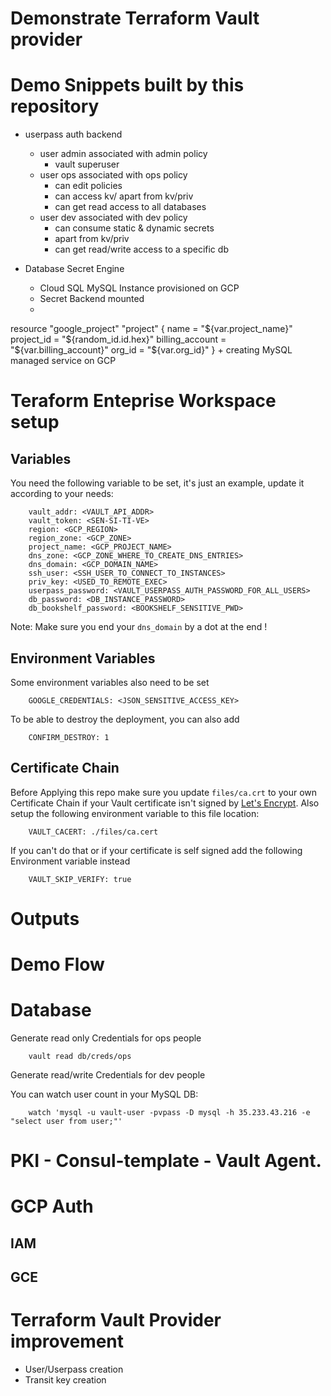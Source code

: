 # Demonstrate Terraform Vault provider

# Demo Snippets built by this repository

- userpass auth backend
    + user admin associated with admin policy
        * vault superuser
    + user ops associated with ops policy
        * can edit policies
        * can access kv/ apart from kv/priv
        * can get read access to all databases
    + user dev associated with dev policy
        * can consume static & dynamic secrets
        * apart from kv/priv
        * can get read/write access to a specific db
    
- Database Secret Engine
    + Cloud SQL MySQL Instance provisioned on GCP
    + Secret Backend mounted
    + 

resource "google_project" "project" {
  name = "${var.project_name}"
  project_id = "${random_id.id.hex}"
  billing_account = "${var.billing_account}"
  org_id = "${var.org_id}"
}
    + creating MySQL managed service on GCP

# Teraform Enteprise Workspace setup

## Variables

You need the following variable to be set, it's just an example, update it according to your needs:

        vault_addr: <VAULT_API_ADDR>
        vault_token: <SEN-SI-TI-VE>
        region: <GCP_REGION>
        region_zone: <GCP_ZONE>
        project_name: <GCP_PROJECT_NAME>
        dns_zone: <GCP_ZONE_WHERE_TO_CREATE_DNS_ENTRIES>
        dns_domain: <GCP_DOMAIN_NAME>
        ssh_user: <SSH_USER_TO_CONNECT_TO_INSTANCES>
        priv_key: <USED_TO_REMOTE_EXEC>
        userpass_password: <VAULT_USERPASS_AUTH_PASSWORD_FOR_ALL_USERS>
        db_password: <DB_INSTANCE_PASSWORD>
        db_bookshelf_password: <BOOKSHELF_SENSITIVE_PWD>


Note: Make sure you end your `dns_domain` by a dot at the end !

## Environment Variables

Some environment variables also need to be set

        GOOGLE_CREDENTIALS: <JSON_SENSITIVE_ACCESS_KEY>

To be able to destroy the deployment, you can also add

        CONFIRM_DESTROY: 1

## Certificate Chain

Before Applying this repo make sure you update `files/ca.crt` to your own Certificate Chain if your Vault certificate isn't signed by [Let's Encrypt](https://letsencrypt.org/). Also setup the following environment variable to this file location:

        VAULT_CACERT: ./files/ca.cert

If you can't do that or if your certificate is self signed add the following Environment variable instead

        VAULT_SKIP_VERIFY: true

# Outputs

# Demo Flow

# Database

Generate read only Credentials for ops people

        vault read db/creds/ops

Generate read/write Credentials for dev people

        

You can watch user count in your MySQL DB:

        watch 'mysql -u vault-user -pvpass -D mysql -h 35.233.43.216 -e "select user from user;"'

# PKI - Consul-template - Vault Agent.

# GCP Auth

## IAM
## GCE


# Terraform Vault Provider improvement

- User/Userpass creation
- Transit key creation